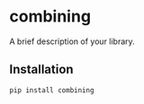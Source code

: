 # combining

A brief description of your library.

## Installation

```bash
pip install combining
```
